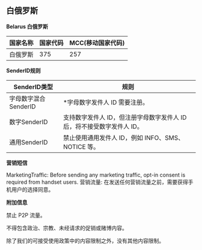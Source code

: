 ## 白俄罗斯

__Belarus  白俄罗斯__

| 国家名称 | 国家代码 | MCC(移动国家代码) |
|------|------|-------------|
| 白俄罗斯 | 375  | 257         |

__SenderID规则__

| SenderID类型     | 规则                                       |
|----------------|------------------------------------------|
| 字母数字混合SenderID | *字母数字发件人 ID 需要注册。                        |
| 数字SenderID     | 支持数字发件人 ID，但注册字母数字发件人 ID 后，将不接受数字发件人 ID。 |
| 通用SenderID     | 禁止使用通用发件人 ID，例如 INFO、SMS、NOTICE 等。       |


__营销短信__

MarketingTraffic: Before sending any marketing traffic, opt-in consent is required from handset users.
营销流量: 在发送任何营销流量之前，需要获得手机用户的选择同意。

__附加信息__

禁止 P2P 流量。

不得包含政治、宗教、未经请求的促销或赌博内容。

除了我们的可接受使用政策中的内容限制之外，没有其他内容限制。

